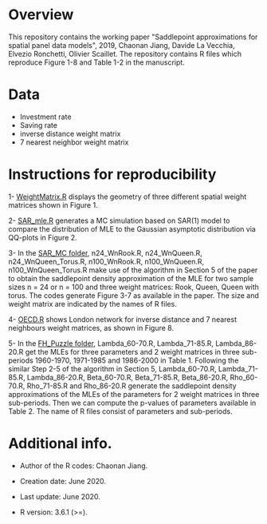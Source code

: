 # Overview

This repository contains the working paper "Saddlepoint approximations for spatial panel data models", 2019, Chaonan Jiang, 
Davide La Vecchia, Elvezio Ronchetti, Olivier Scaillet. The repository contains R files which reproduce Figure 1-8 and Table 
1-2 in the manuscript.
# Data 

* Investment rate
* Saving rate
* inverse distance weight matrix
* 7 nearest neighbor weight matrix


# Instructions for reproducibility

1- [WeightMatrix.R](https://github.com/ChaonanJiang/Sadd_Panel/blob/master/SAR_MC/WeightMatrix.R) displays the geometry of three different spatial weight matrices shown in Figure 1. 

2- [SAR_mle.R](https://github.com/ChaonanJiang/Sadd_Panel/blob/master/SAR_MC/SAR_mle.R) generates a MC simulation based on SAR(1) model to compare the distribution of MLE to the Gaussian asymptotic distribution via QQ-plots in Figure 2.

3- In the [SAR_MC folder](https://github.com/ChaonanJiang/Sadd_Panel/blob/master/SAR_MC), n24_WnRook.R, n24_WnQueen.R, n24_WnQueen_Torus.R, n100_WnRook.R, n100_WnQueen.R, n100_WnQueen_Torus.R make use of the algorithm in Section 5 of the paper to obtain the saddlepoint density approximation of the MLE for two sample sizes n = 24 or n = 100 and three weight matrices: Rook, Queen, Queen with torus. The codes generate Figure 3-7 as available in the paper. The size and weight matrix are indicated by the names of R files.

4- [OECD.R](https://github.com/ChaonanJiang/Sadd_Panel/blob/master/FH_Puzzle/OECD.R) shows London network for inverse distance and 7 nearest neighbours weight matrices, as shown in Figure 8.

5- In the [FH_Puzzle folder](https://github.com/ChaonanJiang/Sadd_Panel/blob/master/FH_Puzzle), Lambda_60-70.R, Lambda_71-85.R, Lambda_86-20.R get the MLEs for three parameters and 2 weight matrices in three sub-periods 1960-1970, 1971-1985 and 1986-2000 in Table 1. Following the similar Step 2-5 of the algorithm in Section 5, Lambda_60-70.R, Lambda_71-85.R, Lambda_86-20.R, Beta_60-70.R, Beta_71-85.R, Beta_86-20.R, Rho_60-70.R, Rho_71-85.R and Rho_86-20.R generate the saddlepoint density approximations of the MLEs of the parameters for 2 weight matrices in three sub-periods. Then we can compute the p-values of parameters available in Table 2. The name of R files consist of parameters and sub-periods. 

# Additional info.
* Author of the R codes: Chaonan Jiang.

* Creation date: June 2020.

* Last update: June 2020.

* R version: 3.6.1 (>=).
